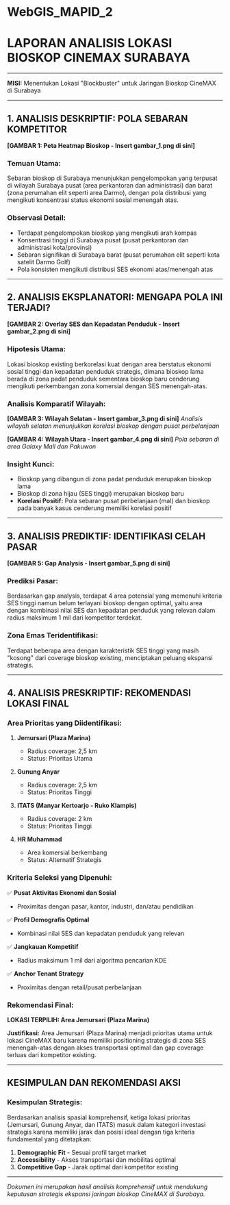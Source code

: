 # WebGIS_MAPID_2

# LAPORAN ANALISIS LOKASI BIOSKOP CINEMAX SURABAYA

---

**MISI:** Menentukan Lokasi "Blockbuster" untuk Jaringan Bioskop CineMAX di Surabaya

---

## 1. ANALISIS DESKRIPTIF: POLA SEBARAN KOMPETITOR

**[GAMBAR 1: Peta Heatmap Bioskop - Insert gambar_1.png di sini]**

### Temuan Utama:
Sebaran bioskop di Surabaya menunjukkan pengelompokan yang terpusat di wilayah Surabaya pusat (area perkantoran dan administrasi) dan barat (zona perumahan elit seperti area Darmo), dengan pola distribusi yang mengikuti konsentrasi status ekonomi sosial menengah atas.

### Observasi Detail:
- Terdapat pengelompokan bioskop yang mengikuti arah kompas
- Konsentrasi tinggi di Surabaya pusat (pusat perkantoran dan administrasi kota/provinsi)
- Sebaran signifikan di Surabaya barat (pusat perumahan elit seperti kota satelit Darmo Golf)
- Pola konsisten mengikuti distribusi SES ekonomi atas/menengah atas

---

## 2. ANALISIS EKSPLANATORI: MENGAPA POLA INI TERJADI?

**[GAMBAR 2: Overlay SES dan Kepadatan Penduduk - Insert gambar_2.png di sini]**

### Hipotesis Utama:
Lokasi bioskop existing berkorelasi kuat dengan area berstatus ekonomi sosial tinggi dan kepadatan penduduk strategis, dimana bioskop lama berada di zona padat penduduk sementara bioskop baru cenderung mengikuti perkembangan zona komersial dengan SES menengah-atas.

### Analisis Komparatif Wilayah:

**[GAMBAR 3: Wilayah Selatan - Insert gambar_3.png di sini]**
*Analisis wilayah selatan menunjukkan korelasi bioskop dengan pusat perbelanjaan*

**[GAMBAR 4: Wilayah Utara - Insert gambar_4.png di sini]**
*Pola sebaran di area Galaxy Mall dan Pakuwon*

### Insight Kunci:
- Bioskop yang dibangun di zona padat penduduk merupakan bioskop lama
- Bioskop di zona hijau (SES tinggi) merupakan bioskop baru
- **Korelasi Positif:** Pola sebaran pusat perbelanjaan (mal) dan bioskop pada banyak kasus cenderung memiliki korelasi positif

---

## 3. ANALISIS PREDIKTIF: IDENTIFIKASI CELAH PASAR

**[GAMBAR 5: Gap Analysis - Insert gambar_5.png di sini]**

### Prediksi Pasar:
Berdasarkan gap analysis, terdapat 4 area potensial yang memenuhi kriteria SES tinggi namun belum terlayani bioskop dengan optimal, yaitu area dengan kombinasi nilai SES dan kepadatan penduduk yang relevan dalam radius maksimum 1 mil dari kompetitor terdekat.

### Zona Emas Teridentifikasi:
Terdapat beberapa area dengan karakteristik SES tinggi yang masih "kosong" dari coverage bioskop existing, menciptakan peluang ekspansi strategis.

---

## 4. ANALISIS PRESKRIPTIF: REKOMENDASI LOKASI FINAL

### Area Prioritas yang Diidentifikasi:

1. **Jemursari (Plaza Marina)**
   - Radius coverage: 2,5 km
   - Status: Prioritas Utama

2. **Gunung Anyar**
   - Radius coverage: 2,5 km
   - Status: Prioritas Tinggi

3. **ITATS (Manyar Kertoarjo - Ruko Klampis)**
   - Radius coverage: 2 km
   - Status: Prioritas Tinggi

4. **HR Muhammad**
   - Area komersial berkembang
   - Status: Alternatif Strategis

### Kriteria Seleksi yang Dipenuhi:

✅ **Pusat Aktivitas Ekonomi dan Sosial**
   - Proximitas dengan pasar, kantor, industri, dan/atau pendidikan

✅ **Profil Demografis Optimal**
   - Kombinasi nilai SES dan kepadatan penduduk yang relevan

✅ **Jangkauan Kompetitif**
   - Radius maksimum 1 mil dari algoritma pencarian KDE

✅ **Anchor Tenant Strategy**
   - Proximitas dengan retail/pusat perbelanjaan

### Rekomendasi Final:

**LOKASI TERPILIH: Area Jemursari (Plaza Marina)**

**Justifikasi:**
Area Jemursari (Plaza Marina) menjadi prioritas utama untuk lokasi CineMAX baru karena memiliki positioning strategis di zona SES menengah-atas dengan akses transportasi optimal dan gap coverage terluas dari kompetitor existing.

---

## KESIMPULAN DAN REKOMENDASI AKSI

### Kesimpulan Strategis:
Berdasarkan analisis spasial komprehensif, ketiga lokasi prioritas (Jemursari, Gunung Anyar, dan ITATS) masuk dalam kategori investasi strategis karena memiliki jarak dan posisi ideal dengan tiga kriteria fundamental yang ditetapkan:

1. **Demographic Fit** - Sesuai profil target market
2. **Accessibility** - Akses transportasi dan mobilitas optimal  
3. **Competitive Gap** - Jarak optimal dari kompetitor existing

---

*Dokumen ini merupakan hasil analisis komprehensif untuk mendukung keputusan strategis ekspansi jaringan bioskop CineMAX di Surabaya.*